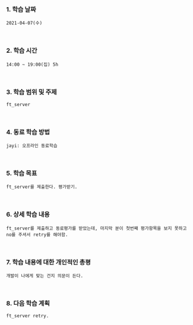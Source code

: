 ### 1. 학습 날짜
    2021-04-07(수)
​
### 2. 학습 시간
    14:00 ~ 19:00(집) 5h
​
### 3. 학습 범위 및 주제         
    ft_server
​
### 4. 동료 학습 방법
    jayi: 오프라인 동료학습
​
### 5. 학습 목표
    ft_server를 제출한다. 평가받기.
​
### 6. 상세 학습 내용
    ft_server를 제출하고 동료평가를 받았는데, 마지막 분이 첫번째 평가항목을 보지 못하고 no를 주셔서 retry를 해야함.
​
### 7. 학습 내용에 대한 개인적인 총평
    개발이 나에게 맞는 건지 의문이 든다.
​
### 8. 다음 학습 계획
    ft_server retry.